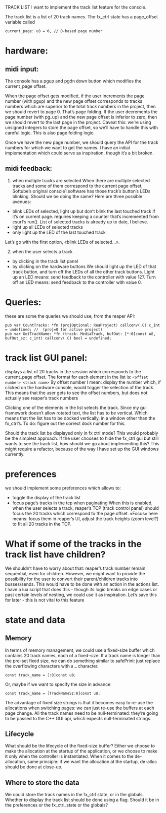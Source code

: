 TRACK LIST
I want to implement the track list feature for the console.

The track list is a list of 20 track names.
The fx_ctrl state has a page_offset variable called
```zig
current_page: u8 = 0, // 0-based page number
```

# hardware:
## midi input:
The console has a pgup and pgdn down button which modifies the current_page offset.

When the page offset gets modified,
if the user increments the page number (with pgup) and the new page offset corresponds to tracks numbers which are superior to the total track numbers in the project, then we should revert to page 0. That’s page folding.
If the user decrements the page number (with pg_up) and the new page offset is inferior to zero, then we should revert to the last page in the project. Caveat this: we’re using unsigned integers to store the page offset, so we’ll have to handle this with careful logic. This is also page folding logic.

Once we have the new page number, we should query the API for the track numbers for which we want to get the names.
I have an initial implementation which could serve as inspiration, though it’s a bit broken.

## midi feedback:
1. when multiple tracks are selected
  When there are multiple selected tracks and some of them correspond to the current page offset, Softube’s original console1 software has those track’s button’s LEDs blinking. Should we be doing the same? Here are three possible avenues:
  - blink LEDs of selected, light up but don’t blink the last touched track if it’s on current page.
    requires keeping a counter that’s incremented from csurf’s run().
    List of selected tracks is already up to date, I believe.
  - light up all LEDs of selected tracks
  - only light up the LED of the last touched track

Let’s go with the first option, «blink LEDs of selected…».

2. when the user selects a track
  - by clicking in the track list panel
  - by clicking on the hardware buttons
We should light up the LED of that track button, and turn off the LEDs of all the other track buttons.
Light up an LED means: send feedback to the controller with value 127.
Turn off an LED means: send feedback to the controller with value 0.

# Queries:
these are some the queries we should use, from the reaper API:
```zig
pub var CountTracks: *fn (projOptional: ReaProject) callconv(.C) c_int = undefined; //  (proj=0 for active project)
pub var GetTrackName: *fn (track: MediaTrack, bufOut: [*:0]const u8, bufOut_sz: c_int) callconv(.C) bool = undefined;
```

# track list GUI panel:
displays a list of 20 tracks in the session which corresponds to the current_page offset.
The format for each element in the list is:
`<offset number> <track name>`
By offset number I mean: display the number which, if clicked on the hardware console, would trigger the selection of the track.
This means that the user gets to see the offset numbers, but does not actually see reaper’s track numbers

Clicking one of the elements in the list selects the track.
Since my gui framework doesn’t allow rotated text, the list has to be vertical.
Which means that the list has to be docked vertically, in a window other than the fx_ctrl’s.
To do: figure out the correct dock number for this.

Should the track list be displayed only in fx ctrl mode? This would probably be the simplest approach.
If the user chooses to hide the fx_ctrl gui but still wants to see the track list, how should we go about implementing this?
This might require a refactor, because of the way I have set up the GUI windows currently.

# preferences
we should implement some preferences which allows to:
- toggle the display of the track list
- focus page’s tracks in the tcp when paginating
  When this is enabled, when the user selects a track, reaper’s TCP (track control panel) should focus the 20 tracks which correspond to the page offset.
  «Focus» here means: focus them in reaper’s UI, adjust the track heights (zoom level?) to fit all 20 tracks in the TCP.


# What if some of the tracks in the track list have children?
We shouldn’t have to worry about that: reaper’s track number remain sequential, even for children.
However, we might want to provide the possibility for the user to convert their parent/children tracks into busses/sends.
This would have to be done with an action in the actions list.
I have a lua script that does this - though its logic breaks on edge cases or past certain levels of nesting, we could use it as inspiration.
Let’s save this for later - this is not vital to this feature

# state and data
## Memory
In terms of memory management, we could use a fixed-size buffer which contains 20 track names, each of a fixed-size.
If a track name is longer than the pre-set fixed size, we can do something similar to safePrint: just replace the overflowing characters with a `…` character.
```zig
const track_name = [:0]const u8;
```
Or, maybe if we want to specify the size in advance:
```zig
const track_name = [TrackNameSz:0]const u8;
```
The advantage of fixed size strings is that it becomes easy to re-use the allocations when switching pages: we can just re-use the buffers at each page change.
All the track names need to be null-terminated: they’re going to be passed to the C++ GUI api, which expects null-terminated strings.
## Lifecycle
What should be the lifecycle of the fixed-size buffer?
Either we choose to make the allocation at the startup of the application, or we choose to make it only when the controller is instantiated.
When it comes to the de-allocation, same principle: if we want the allocation at the startup, de-alloc should be done at close-up.

## Where to store the data
We could store the track names in the fx_ctrl state, or in the globals.
Whether to display the track list should be done using a flag. Should it be in the preferences or the fx_ctrl_state or the globals?
